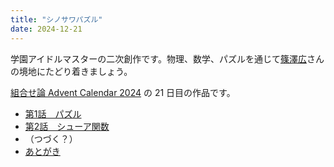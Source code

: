 ```yaml
---
title: "シノサワパズル"
date: 2024-12-21
---
```


学園アイドルマスターの二次創作です。物理、数学、パズルを通じて[篠澤広](https://gakuen.idolmaster-official.jp/idol/hiro/)さんの境地にたどり着きましょう。

[組合せ論 Advent Calendar 2024](https://adventar.org/calendars/10062) の 21 日目の作品です。

- [第1話　パズル](./1/)
- [第2話　シューア関数](./2/)
- （つづく？）
- [あとがき](./afterword/)
